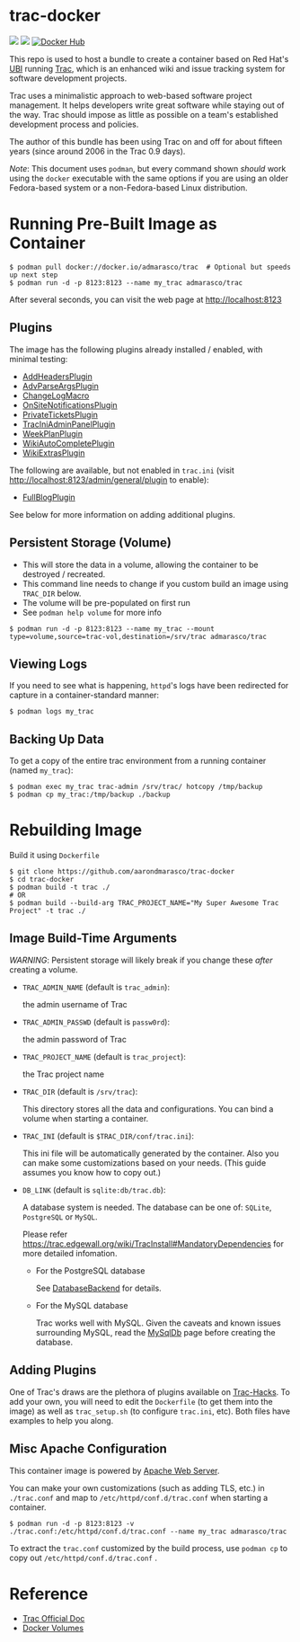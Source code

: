 # trac-docker

[![](https://images.microbadger.com/badges/version/admarasco/trac.svg)](https://hub.docker.com/r/admarasco/trac/ "Get your own version badge on microbadger.com")
[![](https://images.microbadger.com/badges/image/admarasco/trac.svg)](https://hub.docker.com/r/admarasco/trac/)
[![Docker Hub](http://img.shields.io/docker/pulls/admarasco/trac.svg)](https://hub.docker.com/r/admarasco/trac/)

This repo is used to host a bundle to create a container based on Red Hat's [UBI](https://developers.redhat.com/products/rhel/ubi/) running [Trac](http://trac.edgewall.org),
which is an enhanced wiki and issue tracking system for software development projects.

Trac uses a minimalistic approach to web-based software project management. It helps developers write great software while staying out of the way. Trac should impose as little as possible on a team's established development process and policies.

The author of this bundle has been using Trac on and off for about fifteen years (since around 2006 in the Trac 0.9 days).

_Note_: This document uses `podman`, but every command shown _should_ work using the `docker` executable with the same options if you are using an older Fedora-based system or a non-Fedora-based Linux distribution.

# Running Pre-Built Image as Container
```
$ podman pull docker://docker.io/admarasco/trac  # Optional but speeds up next step
$ podman run -d -p 8123:8123 --name my_trac admarasco/trac
```

After several seconds, you can visit the web page at <http://localhost:8123>

## Plugins
The image has the following plugins already installed / enabled, with minimal testing:
 * [AddHeadersPlugin](https://trac-hacks.org/wiki/AddHeadersPlugin)
 * [AdvParseArgsPlugin](https://trac-hacks.org/wiki/AdvParseArgsPlugin)
 * [ChangeLogMacro](https://trac-hacks.org/wiki/ChangeLogMacro)
 * [OnSiteNotificationsPlugin](https://trac-hacks.org/wiki/OnSiteNotificationsPlugin)
 * [PrivateTicketsPlugin](https://trac-hacks.org/wiki/PrivateTicketsPlugin)
 * [TracIniAdminPanelPlugin](https://trac-hacks.org/wiki/TracIniAdminPanelPlugin)
 * [WeekPlanPlugin](https://trac-hacks.org/wiki/WeekPlanPlugin)
 * [WikiAutoCompletePlugin](https://trac-hacks.org/wiki/WikiAutoCompletePlugin)
 * [WikiExtrasPlugin](https://trac-hacks.org/wiki/WikiExtrasPlugin)

The following are available, but not enabled in `trac.ini` (visit <http://localhost:8123/admin/general/plugin> to enable):

 * [FullBlogPlugin](https://trac-hacks.org/wiki/FullBlogPlugin)

See below for more information on adding additional plugins.

## Persistent Storage (Volume)
 * This will store the data in a volume, allowing the container to be destroyed / recreated.
 * This command line needs to change if you custom build an image using `TRAC_DIR` below.
 * The volume will be pre-populated on first run
 * See `podman help volume` for more info
```
$ podman run -d -p 8123:8123 --name my_trac --mount type=volume,source=trac-vol,destination=/srv/trac admarasco/trac
```

## Viewing Logs
If you need to see what is happening, `httpd`'s logs have been redirected for capture in a container-standard manner:
```
$ podman logs my_trac
```

## Backing Up Data
To get a copy of the entire trac environment from a running container (named `my_trac`):
```
$ podman exec my_trac trac-admin /srv/trac/ hotcopy /tmp/backup
$ podman cp my_trac:/tmp/backup ./backup
```

# Rebuilding Image
Build it using `Dockerfile`
```
$ git clone https://github.com/aarondmarasco/trac-docker
$ cd trac-docker
$ podman build -t trac ./
# OR
$ podman build --build-arg TRAC_PROJECT_NAME="My Super Awesome Trac Project" -t trac ./
```

## Image Build-Time Arguments
*WARNING*: Persistent storage will likely break if you change these _after_ creating a volume.

* `TRAC_ADMIN_NAME` (default is `trac_admin`):

    the admin username of Trac

* `TRAC_ADMIN_PASSWD` (default is `passw0rd`):

    the admin password of Trac

* `TRAC_PROJECT_NAME` (default is `trac_project`):

    the Trac project name

* `TRAC_DIR` (default is `/srv/trac`):

    This directory stores all the data and configurations. You can bind a volume
    when starting a container.

* `TRAC_INI` (default is `$TRAC_DIR/conf/trac.ini`):

    This ini file will be automatically generated by the container.
    Also you can make some customizations based on your needs.
    (This guide assumes you know how to copy out.)

* `DB_LINK` (default is `sqlite:db/trac.db`):

    A database system is needed. The database can be one of: `SQLite`, `PostgreSQL` or `MySQL`.

    Please refer <https://trac.edgewall.org/wiki/TracInstall#MandatoryDependencies> for more detailed infomation.

    * For the PostgreSQL database

        See [DatabaseBackend](https://trac.edgewall.org/wiki/DatabaseBackend#PostgreSQL) for details.

    * For the MySQL database

        Trac works well with MySQL.
        Given the caveats and known issues surrounding MySQL,
        read the [MySqlDb](https://trac.edgewall.org/intertrac/MySqlDb) page
        before creating the database.

## Adding Plugins
One of Trac's draws are the plethora of plugins available on [Trac-Hacks](https://trac-hacks.org/).
To add your own, you will need to edit the `Dockerfile` (to get them into the image) as well as `trac_setup.sh` (to configure `trac.ini`, etc).
Both files have examples to help you along.

## Misc Apache Configuration
This container image is powered by [Apache Web Server](https://httpd.apache.org/).

You can make your own customizations (such as adding TLS, etc.) in `./trac.conf` and map to `/etc/httpd/conf.d/trac.conf` when starting a container.

```
$ podman run -d -p 8123:8123 -v ./trac.conf:/etc/httpd/conf.d/trac.conf --name my_trac admarasco/trac
```

To extract the `trac.conf` customized by the build process, use `podman cp` to copy out `/etc/httpd/conf.d/trac.conf` .

# Reference

* [Trac Official Doc](https://trac.edgewall.org/wiki/TracGuide)
* [Docker Volumes](https://docs.docker.com/storage/volumes/)
